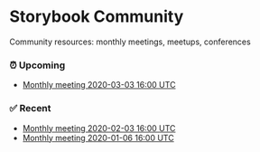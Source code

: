 # Storybook Community

Community resources: monthly meetings, meetups, conferences

### ⏰ Upcoming

- [Monthly meeting 2020-03-03 16:00 UTC](./meetings/2020/monthly-2020-03-03.md)

### ✅ Recent

- [Monthly meeting 2020-02-03 16:00 UTC](./meetings/2020/monthly-2020-02-03.md)
- [Monthly meeting 2020-01-06 16:00 UTC](./meetings/2020/monthly-2020-01-06.md)
